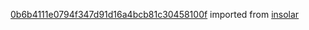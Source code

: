 [0b6b4111e0794f347d91d16a4bcb81c30458100f](https://github.com/insolar/insolar/commit/0b6b4111e0794f347d91d16a4bcb81c30458100f) imported from [insolar](https://github.com/insolar/insolar)
